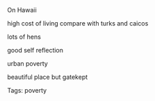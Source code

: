 On Hawaii

high cost of living
compare with turks and caicos

lots of hens

good self reflection

urban poverty

beautiful place but gatekept

Tags: poverty
